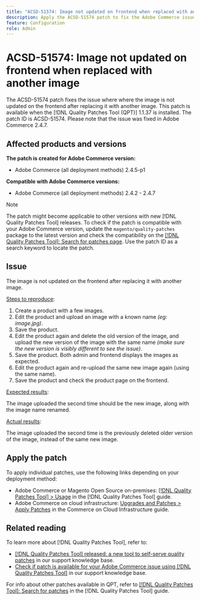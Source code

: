 ```yaml
---
title: "ACSD-51574: Image not updated on frontend when replaced with another image"
description: Apply the ACSD-51574 patch to fix the Adobe Commerce issue where the image is not updated on the frontend after replacing it with another image. 
feature: Configuration
role: Admin
---
```


# ACSD-51574: Image not updated on frontend when replaced with another image 

The ACSD-51574 patch fixes the issue where  where the image is not updated on the frontend after replacing it with another image. This patch is available when the [!DNL Quality Patches Tool (QPT)] 1.1.37 is installed. The patch ID is ACSD-51574. Please note that the issue was fixed in Adobe Commerce 2.4.7.

## Affected products and versions

**The patch is created for Adobe Commerce version:**

* Adobe Commerce (all deployment methods) 2.4.5-p1

**Compatible with Adobe Commerce versions:**

* Adobe Commerce (all deployment methods) 2.4.2 - 2.4.7

>[!NOTE]
>
>The patch might become applicable to other versions with new [!DNL Quality Patches Tool] releases. To check if the patch is compatible with your Adobe Commerce version, update the `magento/quality-patches` package to the latest version and check the compatibility on the [[!DNL Quality Patches Tool]: Search for patches page](https://experienceleague.adobe.com/tools/commerce-quality-patches/index.html). Use the patch ID as a search keyword to locate the patch.

## Issue

The image is not updated on the frontend after replacing it with another image. 

<u>Steps to reproduce</u>:

1. Create a product with a few images.
1. Edit the product and upload an image with a known name *(eg: image.jpg)*.
1. Save the product.
1. Edit the product again and delete the old version of the image, and upload the new version of the image with the same name *(make sure the new version is visibly different to see the issue)*.
1. Save the product. Both admin and frontend displays the images as expected.
1. Edit the product again and re-upload the same new image again (using the same name).
1. Save the product and check the product page on the frontend.

<u>Expected results</u>:

The image uploaded the second time should be the new image, along with the image name renamed.

<u>Actual results</u>:

The image uploaded the second time is the previously deleted older version of the image, instead of the same new image.

## Apply the patch

To apply individual patches, use the following links depending on your deployment method:

* Adobe Commerce or Magento Open Source on-premises: [[!DNL Quality Patches Tool] > Usage](https://experienceleague.adobe.com/docs/commerce-operations/tools/quality-patches-tool/usage.html) in the [!DNL Quality Patches Tool] guide.
* Adobe Commerce on cloud infrastructure: [Upgrades and Patches > Apply Patches](https://experienceleague.adobe.com/docs/commerce-cloud-service/user-guide/develop/upgrade/apply-patches.html) in the Commerce on Cloud Infrastructure guide.

## Related reading

To learn more about [!DNL Quality Patches Tool], refer to:

* [[!DNL Quality Patches Tool] released: a new tool to self-serve quality patches](/help/announcements/adobe-commerce-announcements/magento-quality-patches-released-new-tool-to-self-serve-quality-patches.md) in our support knowledge base.
* [Check if patch is available for your Adobe Commerce issue using [!DNL Quality Patches Tool]](/help/support-tools/patches-available-in-qpt-tool/check-patch-for-magento-issue-with-magento-quality-patches.md) in our support knowledge base.

For info about other patches available in QPT, refer to [[!DNL Quality Patches Tool]: Search for patches](https://experienceleague.adobe.com/tools/commerce-quality-patches/index.html) in the [!DNL Quality Patches Tool] guide.